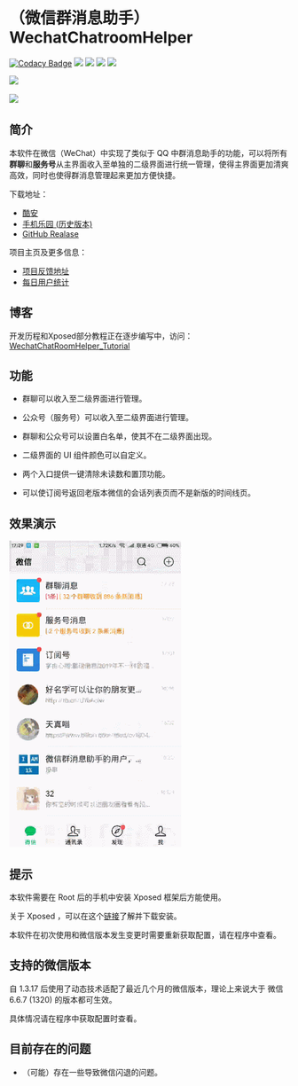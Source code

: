 # （微信群消息助手）WechatChatroomHelper

[![Codacy Badge](https://api.codacy.com/project/badge/Grade/3d5206b20875422f969a0068b36746bf)](https://app.codacy.com/app/zhudongya123/WechatChatRoomHelper?utm_source=github.com&utm_medium=referral&utm_content=zhudongya123/WechatChatRoomHelper&utm_campaign=Badge_Grade_Dashboard)
[![](https://img.shields.io/github/tag/zhudongya123/WechatChatroomHelper.svg?style=flat-square)](https://github.com/zhudongya123/WechatChatroomHelper/tags)
[![](https://img.shields.io/github/release/zhudongya123/WechatChatroomHelper.svg?style=flat-square)](https://github.com/zhudongya123/WechatChatroomHelper/releases)
![](https://img.shields.io/github/forks/zhudongya123/WechatChatroomHelper.svg?style=flat-square)
![](https://img.shields.io/github/stars/zhudongya123/WechatChatroomHelper.svg?style=flat-square)

[![](https://img.shields.io/github/issues/zhudongya123/WechatChatroomHelper.svg?style=flat-square)](https://github.com/zhudongya123/WechatChatroomHelper/issues)

 [![](https://img.shields.io/gitter/room/WechatChatroomHelper/nw.js.svg?style=flat-square)](https://gitter.im/WechatChatroomHelper)

## 简介

本软件在微信（WeChat）中实现了类似于 QQ 中群消息助手的功能，可以将所有**群聊**和**服务号**从主界面收入至单独的二级界面进行统一管理，使得主界面更加清爽高效，同时也使得群消息管理起来更加方便快捷。


下载地址：
- [酷安](https://www.coolapk.com/apk/com.zdy.project.wechat_chatroom_helper)
- [手机乐园 (历史版本)](https://soft.shouji.com.cn/down/168556.html)
- [GitHub Realase](https://github.com/zhudongya123/WechatChatRoomHelper/releases)

项目主页及更多信息：
- [项目反馈地址](http://122.152.202.233:8080/wechat/wechat_download.jsp)
- [每日用户统计](http://122.152.202.233:8080/wechat/user_stat.jsp)

## 博客
开发历程和Xposed部分教程正在逐步编写中，访问：[WechatChatRoomHelper_Tutorial](https://github.com/zhudongya123/WechatChatRoomHelper_Tutorial)


## 功能

- 群聊可以收入至二级界面进行管理。
- 公众号（服务号）可以收入至二级界面进行管理。


- 群聊和公众号可以设置白名单，使其不在二级界面出现。
- 二级界面的 UI 组件颜色可以自定义。
- 两个入口提供一键清除未读数和置顶功能。
- 可以使订阅号返回老版本微信的会话列表页而不是新版的时间线页。


## 效果演示

![](github_page_resource/1.gif)

## 提示

 本软件需要在 Root 后的手机中安装 Xposed 框架后方能使用。

 关于 Xposed ，可以在这个[链接](http://repo.xposed.info/module/de.robv.android.xposed.installer)了解并下载安装。

 本软件在初次使用和微信版本发生变更时需要重新获取配置，请在程序中查看。

## 支持的微信版本

自 1.3.17 后使用了动态技术适配了最近几个月的微信版本，理论上来说大于 微信6.6.7 (1320) 的版本都可生效。

具体情况请在程序中获取配置时查看。

## 目前存在的问题

- （可能）存在一些导致微信闪退的问题。
